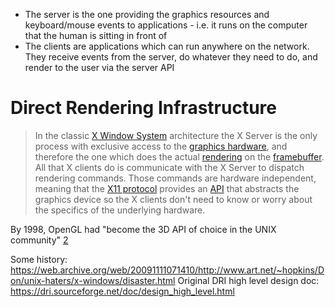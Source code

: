 - The server is the one providing the graphics resources and keyboard/mouse events to applications - i.e. it runs on the computer that the human is sitting in front of
- The clients are applications which can run anywhere on the network. They receive events from the server, do whatever they need to do, and render to the user via the server API

# Direct Rendering Infrastructure
> In the classic [X Window System](https://www.wikiwand.com/en/X_Window_System "X Window System") architecture the X Server is the only process with exclusive access to the [graphics hardware](https://www.wikiwand.com/en/Video_card "Video card"), and therefore the one which does the actual [rendering](https://www.wikiwand.com/en/Rendering_(computer_graphics) "Rendering (computer graphics)") on the [framebuffer](https://www.wikiwand.com/en/Framebuffer "Framebuffer"). All that X clients do is communicate with the X Server to dispatch rendering commands. Those commands are hardware independent, meaning that the [X11 protocol](https://www.wikiwand.com/en/X_Window_System_core_protocol "X Window System core protocol") provides an [API](https://www.wikiwand.com/en/Application_programming_interface "Application programming interface") that abstracts the graphics device so the X clients don't need to know or worry about the specifics of the underlying hardware.

By 1998, OpenGL had "become the 3D API of choice in the UNIX community" [2](https://dri.sourceforge.net/doc/design_high_level.html) 



Some history: https://web.archive.org/web/20091111071410/http://www.art.net/~hopkins/Don/unix-haters/x-windows/disaster.html
Original DRI high level design doc: https://dri.sourceforge.net/doc/design_high_level.html